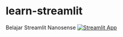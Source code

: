 # learn-streamlit
Belajar Streamlit Nanosense
[![Streamlit App](https://static.streamlit.io/badges/streamlit_badge_black_white.svg)](https://share.streamlit.io/kristiyanlaoli/learn-streamlit/main/learn_streamlit2.py)
